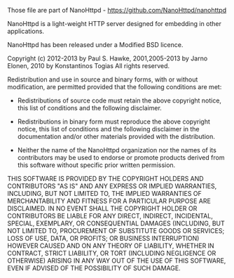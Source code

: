 Those file are part of NanoHttpd - https://github.com/NanoHttpd/nanohttpd

NanoHttpd is a light-weight HTTP server designed for embedding in other applications.

NanoHttpd has been released under a Modified BSD licence.

Copyright (c) 2012-2013 by Paul S. Hawke, 2001,2005-2013 by Jarno Elonen, 2010 by Konstantinos Togias All rights reserved.

Redistribution and use in source and binary forms, with or without modification,
are permitted provided that the following conditions are met:

 - Redistributions of source code must retain the above copyright notice, this list of conditions and the
   following disclaimer.

 - Redistributions in binary form must reproduce the above copyright notice, this list of conditions and the
   following disclaimer in the documentation and/or other materials provided with the distribution.

 - Neither the name of the NanoHttpd organization nor the names of its contributors may be used to endorse or
   promote products derived from this software without specific prior written permission.

 THIS SOFTWARE IS PROVIDED BY THE COPYRIGHT HOLDERS AND CONTRIBUTORS "AS IS" AND ANY EXPRESS OR IMPLIED WARRANTIES,
 INCLUDING, BUT NOT LIMITED TO, THE IMPLIED WARRANTIES OF MERCHANTABILITY AND FITNESS FOR A PARTICULAR PURPOSE ARE
 DISCLAIMED. IN NO EVENT SHALL THE COPYRIGHT HOLDER OR CONTRIBUTORS BE LIABLE FOR ANY DIRECT, INDIRECT, INCIDENTAL,
 SPECIAL, EXEMPLARY, OR CONSEQUENTIAL DAMAGES (INCLUDING, BUT NOT LIMITED TO, PROCUREMENT OF SUBSTITUTE GOODS OR
 SERVICES; LOSS OF USE, DATA, OR PROFITS; OR BUSINESS INTERRUPTION) HOWEVER CAUSED AND ON ANY THEORY OF LIABILITY,
 WHETHER IN CONTRACT, STRICT LIABILITY, OR TORT (INCLUDING NEGLIGENCE OR OTHERWISE) ARISING IN ANY WAY OUT OF THE
 USE OF THIS SOFTWARE, EVEN IF ADVISED OF THE POSSIBILITY OF SUCH DAMAGE.